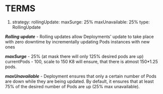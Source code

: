 # TERMS

1. strategy:
    rollingUpdate:
      maxSurge: 25%
      maxUnavailable: 25%
    type: RollingUpdate

***Rolling update*** - Rolling updates allow Deployments' update to take place with zero downtime by incrementally updating Pods instances with new ones

***maxSurge*** - 25% (at mask there will only 125% desired pods are up)
currentPods - 100, scale to 150
K8 will ensure, that there is atmost 150*1.25 pods.

***maxUnavailable*** - Deployment ensures that only a certain number of Pods are down while they are being updated. By default, it ensures that at least 75% of the desired number of Pods are up (25% max unavailable).

